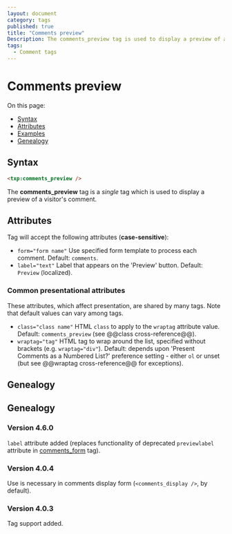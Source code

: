 ```yaml
---
layout: document
category: tags
published: true
title: "Comments preview"
Description: The comments_preview tag is used to display a preview of a visitor's comment.
tags:
  - Comment tags
---
```


# Comments preview

On this page:

* [Syntax](#user-content-syntax)
* [Attributes](#user-content-attributes)
* [Examples](#user-content-examples)
* [Genealogy](#user-content-genealogy)

## Syntax

~~~ html
<txp:comments_preview />
~~~

The **comments_preview** tag is a *single* tag which is used to display a preview of a visitor's comment.

## Attributes

Tag will accept the following attributes (**case-sensitive**):

* `form="form name"`
Use specified form template to process each comment.
Default: `comments`.
* `label="text"`
Label that appears on the 'Preview' button.
Default: `Preview` (localized).

### Common presentational attributes

These attributes, which affect presentation, are shared by many tags. Note that default values can vary among tags.

* `class="class name"`
HTML `class` to apply to the `wraptag` attribute value.
Default: `comments_preview` (see @@class cross-reference@@).
* `wraptag="tag"`
HTML tag to wrap around the list, specified without brackets (e.g. `wraptag="div"`).
Default: depends upon 'Present Comments as a Numbered List?' preference setting - either `ol` or unset (but see @@wraptag cross-reference@@ for exceptions).

## Genealogy

## Genealogy

### Version 4.6.0

`label` attribute added (replaces functionality of deprecated `previewlabel` attribute in [comments_form](comments-form) tag).

### Version 4.0.4

Use is necessary in comments display form (`<comments_display />`, by default).

### Version 4.0.3

Tag support added.
